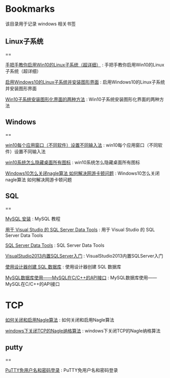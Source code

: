 # Bookmarks
该目录用于记录 windows 相关书签

## Linux子系统
==

[手把手教你启用Win10的Linux子系统（超详细）](https://blog.csdn.net/zhangdongren/article/details/82663977) : 手把手教你启用Win10的Linux子系统（超详细） 

[启用Windows10的Linux子系统并安装图形界面](https://www.linuxidc.com/Linux/2019-05/158676.htm) : 启用Windows10的Linux子系统并安装图形界面

[Win10子系统安装图形化界面的两种方法](https://baijiahao.baidu.com/s?id=1596652006568524478&wfr=spider&for=pc) : Win10子系统安装图形化界面的两种方法

## Windows
==

[win10每个应用窗口（不同软件）设置不同输入法](https://jingyan.baidu.com/article/636f38bb677fc1d6b84610ca.html) : win10每个应用窗口（不同软件）设置不同输入法 

[win10系统怎么隐藏桌面所有图标](https://zhidao.baidu.com/question/2270273361092824908.html) : win10系统怎么隐藏桌面所有图标 

[Windows10怎么关闭nagle算法 如何解决网游卡顿问题](https://baijiahao.baidu.com/s?id=1633231984496418261&wfr=spider&for=pc) : Windows10怎么关闭nagle算法 如何解决网游卡顿问题 

## SQL
==

[MySQL 安装](https://www.runoob.com/mysql/mysql-install.html) :  MySQL 教程 

[用于 Visual Studio 的 SQL Server Data Tools](https://visualstudio.microsoft.com/zh-hans/vs/features/ssdt/) : 用于 Visual Studio 的 SQL Server Data Tools 

[SQL Server Data Tools](https://docs.microsoft.com/zh-cn/sql/ssdt/sql-server-data-tools?view=sql-server-2017) : SQL Server Data Tools 

[VisualStudio2013内置SQLServer入门](https://www.cnblogs.com/qixi233/p/4766451.html) : VisualStudio2013内置SQLServer入门 

[使用设计器创建 SQL 数据库](https://docs.microsoft.com/zh-cn/visualstudio/data-tools/create-a-sql-database-by-using-a-designer?view=vs-2015) : 使用设计器创建 SQL 数据库 

[MySQL数据库使用——MySQL在C/C++的API接口](https://blog.csdn.net/zxng_work/article/details/78926413) : MySQL数据库使用——MySQL在C/C++的API接口 


# TCP

[如何关闭和启用Nagle算法](https://blog.csdn.net/weixin_42066185/article/details/89183654) : 如何关闭和启用Nagle算法 

[windows下关闭TCP的Nagle纳格算法](http://blog.sina.com.cn/s/blog_9fc4ac510102wpc2.html) : windows下关闭TCP的Nagle纳格算法 


## putty
==

[PuTTY免用户名和密码登录](https://jingyan.baidu.com/article/e3c78d64883e313c4c85f5ea.html) : PuTTY免用户名和密码登录 


